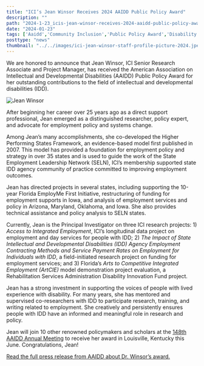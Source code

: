 ```yaml
---
title: "ICI’s Jean Winsor Receives 2024 AAIDD Public Policy Award"
description: ""
path: "2024-1-23_icis-jean-winsor-receives-2024-aaidd-public-policy-award.md"
date: "2024-01-23"
tags: ['Aaidd','Community Inclusion','Public Policy Award','Disability']
posttype: "news"
thumbnail: "../../images/ici-jean-winsor-staff-profile-picture-2024.jpeg"
---
```



We are honored to announce that Jean Winsor, ICI Senior Research Associate and Project Manager, has received the American Association on Intellectual and Developmental Disabilities (AAIDD) Public Policy Award for her outstanding contributions to the field of intellectual and developmental disabilities (IDD).

![Jean Winsor](/images/ici-jean-winsor-staff-profile-picture-2024.jpeg)

After beginning her career over 25 years ago as a direct support professional, Jean emerged as a distinguished researcher, policy expert, and advocate for employment policy and systems change.

Among Jean’s many accomplishments, she co-developed the Higher Performing States Framework, an evidence-based model first published in 2007. This model has provided a foundation for employment policy and strategy in over 35 states and is used to guide the work of the State Employment Leadership Network (SELN), ICI’s membership supported state IDD agency community of practice committed to improving employment outcomes.

Jean has directed projects in several states, including supporting the 10-year Florida EmployMe First Initiative, restructuring of funding for employment supports in Iowa, and analysis of employment services and policy in Arizona, Maryland, Oklahoma, and Iowa. She also provides technical assistance and policy analysis to SELN states.

Currently, Jean is the Principal Investigator on three ICI research projects: 1) *Access to Integrated Employment*, ICI’s longitudinal data project on employment and day services for people with IDD; 2) *The Impact of State Intellectual and Developmental Disabilities (IDD) Agency Employment Contracting Methods and Service Payment Rates on Employment for Individuals with IDD*, a field-initiated research project on funding for employment services; and 3) Florida’s *Arts to Competitive Integrated Employment (ArtCIE)* model demonstration project evaluation, a Rehabilitation Services Administration Disability Innovation Fund project.

Jean has a strong investment in supporting the voices of people with lived experience with disability. For many years, she has mentored and supervised co-researchers with IDD to participate research, training, and writing related to employment. She creatively and persistently ensures people with IDD have an informed and meaningful role in research and policy.

Jean will join 10 other renowned policymakers and scholars at the [148th AAIDD Annual Meeting](https://www.aaidd.org/education/annual-conference) to receive her award in Louisville, Kentucky this June. Congratulations, Jean!

[Read the full press release from AAIDD about Dr. Winsor’s award.](https://www.aaidd.org/news-policy/news/2024/01/08/aaidd-announces-its-2024-awards)

